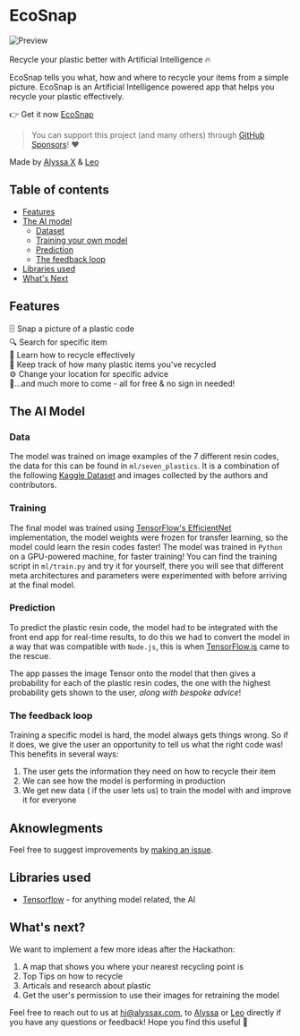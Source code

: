 # EcoSnap

![Preview](preview.gif)
<br>
<br>
Recycle your plastic better with Artificial Intelligence 🔥

EcoSnap tells you what, how and where to recycle your items from a simple picture.
EcoSnap is an Artificial Intelligence powered app that helps you recycle your plastic effectively.

👉 Get it now [EcoSnap](ecosnap.vercel.app)

> You can support this project (and many others) through [GitHub Sponsors](https://github.com/sponsors/alyssaxuu)! ❤️

Made by [Alyssa X](https://twitter.com/alyssaxuu) & [Leo](https://www.linkedin.com/in/leonorfurtado/)

## Table of contents

- [Features](#features)
- [The AI model](#the-ai-model)
	- [Dataset](#dataset)
	- [Training your own model](#training)
	- [Prediction](#prediction)
    - [The feedback loop](#feedback)
- [Libraries used](#libraries-used)
- [What's Next](whats-next)

## Features

🗄 Snap a picture of a plastic code<br>  🔍 Search for specific item<br>  🔮 Learn how to recycle effectively <br> 🧩 Keep track of how many plastic items you've recycled<br>⚙️ Change your location for specific advice<br> 🌙...and much more to come - all for free & no sign in needed!



## The AI Model

### Data

The model was trained on image examples of the 7 different resin codes, the data for this can be found in `ml/seven_plastics`. It is a combination of the following [Kaggle Dataset](https://www.kaggle.com/datasets/piaoya/plastic-recycling-codes) and images collected by the authors and contributors.

### Training

The final model was trained using [TensorFlow's EfficientNet](https://www.tensorflow.org/api_docs/python/tf/keras/applications/efficientnet_v2/EfficientNetV2B0) implementation, the model weights were frozen for transfer learning, so the model could learn the resin codes faster! The model was trained in `Python` on a GPU-powered machine, for faster training! You can find the training script in `ml/train.py` and try it for yourself, there you will see that different meta architectures and parameters were experimented with before arriving at the final model.

### Prediction

To predict the plastic resin code, the model had to be integrated with the front end app for real-time results, to do this we had to convert the model in a way that was compatible with `Node.js`, this is when [TensorFlow.js](https://www.tensorflow.org/js) came to the rescue.

The app passes the image Tensor onto the model that then gives a probability for each of the plastic resin codes, the one with the highest probability gets shown to the user, *along with bespoke advice*!

### The feedback loop

Training a specific model is hard, the model always gets things wrong. So if it does, we give the user an opportunity to tell us what the right code was! This benefits in several ways:

1. The user gets the information they need on how to recycle their item
2. We can see how the model is performing in production
3. We get new data ( if the user lets us) to train the model with and improve it for everyone

## Aknowlegments


Feel free to suggest improvements by [making an issue](https://github.com/alyssaxuu/econap/issues/new).


## Libraries used

- [Tensorflow](https://www.tensorflow.org/) - for anything model related, the AI

## What's next?

We want to implement a few more ideas after the Hackathon:
1. A map that shows you where your nearest recycling point is
2. Top Tips on how to recycle
3. Articals and research about plastic
4. Get the user's permission to use their images for retraining the model


Feel free to reach out to us at hi@alyssax.com, to [Alyssa](https://twitter.com/alyssaxuu) or [Leo](https://www.linkedin.com/in/leonorfurtado/) directly if you have any questions or feedback! Hope you find this useful 💜

